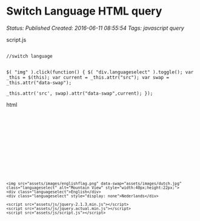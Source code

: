# Switch Language HTML query

_Status: Published_
_Created: 2016-06-11 08:55:54_
_Tags: javascript query_

script.js

<code>
//switch language

$( "img" ).click(function() 
{
 $( "div.languageselect" ).toggle();
  var _this = $(this);
      var current = _this.attr("src");
      var swap = _this.attr("data-swap");     
     _this.attr('src', swap).attr("data-swap",current);
});
</code>

html

<code>
<!doctype html>
<html lang="en">
<head>
	<meta charset="utf-8">
	<title>Switch Languages</title>
	<meta name="description" content="Switch Languages">
	<meta name="author" content="huh.snips.nl">
</head>

<body>

	<img src="assets/images/englishflag.png" data-swap="assets/images/dutch.jpg" class="languageselect" alt="Mountain View" style="width:40px;height:22px;">
	<div class="languageselect">English</div>
	<div class="languageselect" style="display: none">Nederlands</div>

	<script src="assets/js/jquery-2.1.3.min.js"></script>
	<script src="assets/js/jquery.actual.min.js"></script>
	<script src="assets/js/script.js"></script>
</body>
</html>
</code>